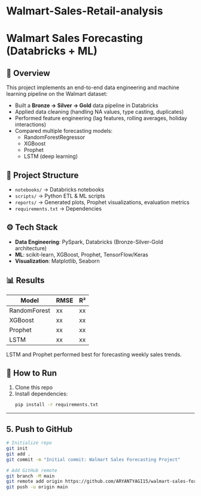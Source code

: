 # Walmart-Sales-Retail-analysis
# Walmart Sales Forecasting (Databricks + ML)

## 📌 Overview
This project implements an end-to-end data engineering and machine learning pipeline on the Walmart dataset:
- Built a **Bronze → Silver → Gold** data pipeline in Databricks
- Applied data cleaning (handling NA values, type casting, duplicates)
- Performed feature engineering (lag features, rolling averages, holiday interactions)
- Compared multiple forecasting models:
  - RandomForestRegressor
  - XGBoost
  - Prophet
  - LSTM (deep learning)

## 📂 Project Structure
- `notebooks/` → Databricks notebooks
- `scripts/` → Python ETL & ML scripts
- `reports/` → Generated plots, Prophet visualizations, evaluation metrics
- `requirements.txt` → Dependencies

## ⚙️ Tech Stack
- **Data Engineering**: PySpark, Databricks (Bronze-Silver-Gold architecture)
- **ML**: scikit-learn, XGBoost, Prophet, TensorFlow/Keras
- **Visualization**: Matplotlib, Seaborn

## 📊 Results
| Model        | RMSE   | R²   |
|--------------|--------|------|
| RandomForest | xx     | xx   |
| XGBoost      | xx     | xx   |
| Prophet      | xx     | xx   |
| LSTM         | xx     | xx   |

LSTM and Prophet performed best for forecasting weekly sales trends.

## 🚀 How to Run
1. Clone this repo  
2. Install dependencies:
   ```bash
   pip install -r requirements.txt

---

## 5. Push to GitHub
```bash
# Initialize repo
git init
git add .
git commit -m "Initial commit: Walmart Sales Forecasting Project"

# Add GitHub remote
git branch -M main
git remote add origin https://github.com/ARYANTYAGI15/walmart-sales-forecasting.git
git push -u origin main
